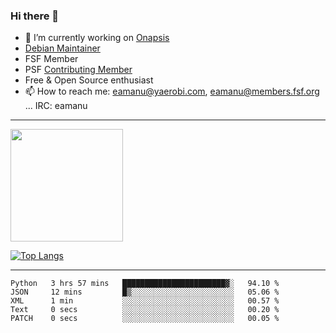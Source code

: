 ### Hi there 👋


- 🔭 I’m currently working on [Onapsis](http://onapsis.com)
- [Debian Maintainer](https://qa.debian.org/developer.php?login=eamanu%40yaerobi.com)
- FSF Member
- PSF [Contributing Member](https://www.python.org/psf/membership/#what-membership-classes-are-there)
- Free & Open Source enthusiast 
- 📫 How to reach me: eamanu@yaerobi.com, eamanu@members.fsf.org ... IRC: eamanu

---

<img height="180em" src="https://github-readme-stats.vercel.app/api?theme=dark&username=eamanu&show_icons=true&hide_border=true&&count_private=true&include_all_commits=true" />

[![Top Langs](https://github-readme-stats.vercel.app/api/top-langs/?theme=dark&username=eamanu&layout=compact)](https://github.com/anuraghazra/github-readme-stats)

---

<!--START_SECTION:waka-->

```text
Python   3 hrs 57 mins   ███████████████████████▓░   94.10 %
JSON     12 mins         █▒░░░░░░░░░░░░░░░░░░░░░░░   05.06 %
XML      1 min           ░░░░░░░░░░░░░░░░░░░░░░░░░   00.57 %
Text     0 secs          ░░░░░░░░░░░░░░░░░░░░░░░░░   00.20 %
PATCH    0 secs          ░░░░░░░░░░░░░░░░░░░░░░░░░   00.05 %
```

<!--END_SECTION:waka-->
